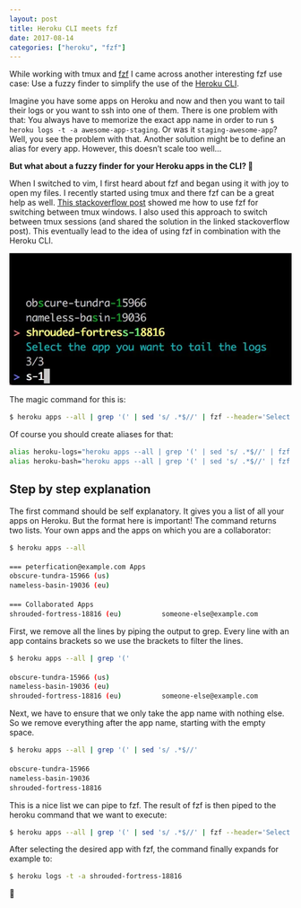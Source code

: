 ```yaml
---
layout: post
title: Heroku CLI meets fzf
date: 2017-08-14
categories: ["heroku", "fzf"]
---
```


While working with tmux and [fzf](https://github.com/junegunn/fzf) I came across another interesting fzf use case: Use a fuzzy finder to simplify the use of the [Heroku CLI](https://devcenter.heroku.com/articles/heroku-cli).

Imagine you have some apps on Heroku and now and then you want to tail their logs or you want to ssh into one of them. There is one problem with that: You always have to memorize the exact app name in order to run `$ heroku logs -t -a awesome-app-staging`. Or was it `staging-awesome-app`? Well, you see the problem with that. Another solution might be to define an alias for every app. However, this doesn’t scale too well…

**But what about a fuzzy finder for your Heroku apps in the CLI? 🤖**

When I switched to vim, I first heard about fzf and began using it with joy to open my files. I recently started using tmux and there fzf can be a great help as well. [This stackoverflow post](https://stackoverflow.com/questions/37730996/tmux-script-for-fast-window-switching-with-fzf-tmux-gives-me-the-wrong-options) showed me how to use fzf for switching between tmux windows. I also used this approach to switch between tmux sessions (and shared the solution in the linked stackoverflow post). This eventually lead to the idea of using fzf in combination with the Heroku CLI.

![Heroku CLI meets fzf](/assets/images/heroku-fzf.webp)

The magic command for this is:

```bash
$ heroku apps --all | grep '(' | sed 's/ .*$//' | fzf --header='Select the app you want to tail the logs' | xargs heroku logs -t -a
```

Of course you should create aliases for that:

```bash
alias heroku-logs="heroku apps --all | grep '(' | sed 's/ .*$//' | fzf --header='Select the app you want to tail the logs' | xargs heroku logs -t -a"
alias heroku-bash="heroku apps --all | grep '(' | sed 's/ .*$//' | fzf --header='Select the app you want to bash into' | xargs heroku logs -t -a"
```

## Step by step explanation

The first command should be self explanatory. It gives you a list of all your apps on Heroku. But the format here is important! The command returns two lists. Your own apps and the apps on which you are a collaborator:

```bash
$ heroku apps --all

=== peterfication@example.com Apps
obscure-tundra-15966 (us)
nameless-basin-19036 (eu)

=== Collaborated Apps
shrouded-fortress-18816 (eu)          someone-else@example.com
```

First, we remove all the lines by piping the output to grep. Every line with an app contains brackets so we use the brackets to filter the lines.

```bash
$ heroku apps --all | grep '('

obscure-tundra-15966 (us)
nameless-basin-19036 (eu)
shrouded-fortress-18816 (eu)          someone-else@example.com
```

Next, we have to ensure that we only take the app name with nothing else. So we remove everything after the app name, starting with the empty space.

```bash
$ heroku apps --all | grep '(' | sed 's/ .*$//'

obscure-tundra-15966
nameless-basin-19036
shrouded-fortress-18816
```

This is a nice list we can pipe to fzf. The result of fzf is then piped to the heroku command that we want to execute:

```bash
$ heroku apps --all | grep '(' | sed 's/ .*$//' | fzf --header='Select the app you want to bash into' | xargs heroku logs -t -a
```

After selecting the desired app with fzf, the command finally expands for example to:

```bash
$ heroku logs -t -a shrouded-fortress-18816
```

💪
